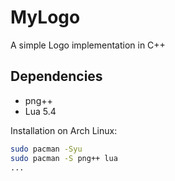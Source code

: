 # MyLogo

A simple Logo implementation in C++

## Dependencies

- png++
- Lua 5.4

Installation on Arch Linux:

```bash
sudo pacman -Syu
sudo pacman -S png++ lua
...
